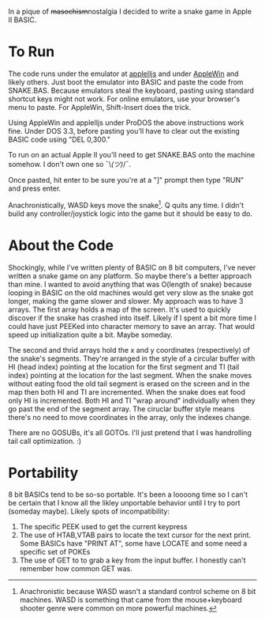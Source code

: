 In a pique of ~~masochism~~nostalgia I decided to write a snake game in Apple II BASIC.

# To Run

The code runs under the emulator at [appleIIjs](https://www.scullinsteel.com/apple2/#prodos) and under [AppleWin](https://github.com/AppleWin/AppleWin) and likely others. Just boot the emulator into BASIC and paste the code from SNAKE.BAS. Because emulators steal the keyboard, pasting using standard shortcut keys might not work. For online emulators, use your browser's menu to paste. For AppleWin, Shift-Insert does the trick. 

Using AppleWin and appleIIjs under ProDOS the above instructions work fine. Under DOS 3.3, before pasting you'll have to clear out the existing BASIC code using "DEL 0,300."

To run on an actual Apple II you'll need to get SNAKE.BAS onto the machine somehow. I don't own one so ¯\\_(ツ)_/¯.

Once pasted, hit enter to be sure you're at a "]" prompt then type "RUN" and press enter.

Anachronistically, WASD keys move the snake[^1]. Q quits any time. I didn't build any controller/joystick logic into the game but it should be easy to do.

# About the Code

Shockingly, while I've written plenty of BASIC on 8 bit computers, I've never written a snake game on any platform. So maybe there's a better approach than mine. I wanted to avoid anything that was O(length of snake) because looping in BASIC on the old machines would get very slow as the snake got longer, making the game slower and slower. My approach was to have 3 arrays. The first array holds a map of the screen. It's used to quickly discover if the snake has crashed into itself. Likely if I spent a bit more time I could have just PEEKed into character memory to save an array. That would speed up initialization quite a bit. Maybe someday.

The second and thrid arrays hold the x and y coordinates (respectively) of the snake's segments. They're arranged in the style of a circular buffer with HI (head index) pointing at the location for the first segment and TI (tail index) pointing at the location for the last segment. When the snake moves without eating food the old tail segment is erased on the screen and in the map then both HI and TI are incremented. When the snake does eat food only HI is incremented. Both HI and TI "wrap around" individually when they go past the end of the segment array. The ciruclar buffer style means there's no need to move coordinates in the array, only the indexes change.

There are no GOSUBs, it's all GOTOs. I'll just pretend that I was handrolling tail call optimization. :)

# Portability

8 bit BASICs tend to be so-so portable. It's been a loooong time so I can't be certain that I know all the likley unportable behavior until I try to port (someday maybe). Likely spots of incompatibility:

1. The specific PEEK used to get the current keypress
2. The use of HTAB,VTAB pairs to locate the text cursor for the next print. Some BASICs have "PRINT AT", some have LOCATE and some need a specific set of POKEs
3. The use of GET to to grab a key from the input buffer. I honestly can't remember how common GET was. 


[^1]: Anachronistic because WASD wasn't a standard control scheme on 8 bit machines.  WASD is something that came from the mouse+keyboard shooter genre were common on more powerful machines.